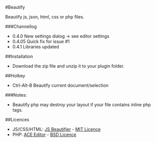 #Beautify

Beautify js, json, html, css or php files.

###Channellog

- 0.4.0 New settings dialog -> see editor settings
- 0.4.05 Quick fix for issue #1
- 0.4.1 Libraries updated

##Installation

- Download the zip file and unzip it to your plugin folder.

##Hotkey

- Ctrl-Alt-B Beautify current document/selection

###Notes:
- Beautify php may destroy your layout if your file contains inline php tags.

##Licences
- JS/CSS/HTML: [JS Beautifier](https://github.com/beautify-web/js-beautify) - [MIT Licence](https://github.com/beautify-web/js-beautify/blob/master/LICENSE)
- PHP: [ACE Editor](https://github.com/ajaxorg/ace) - [BSD Licence](https://github.com/ajaxorg/ace/blob/master/LICENSE)
